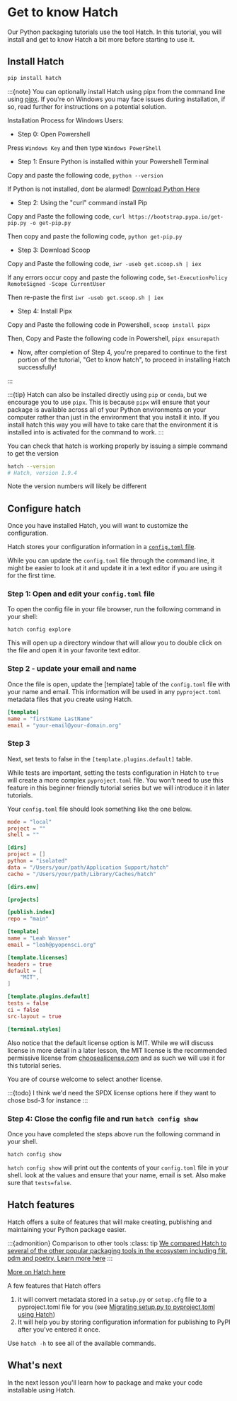 # Get to know Hatch

Our Python packaging tutorials use the tool Hatch.
In this tutorial, you will install and get to know Hatch a bit more before starting to use it.

## Install Hatch

```bash
pip install hatch
```
:::{note}
You can optionally install Hatch using pipx from the command line using [pipx](https://pipx.pypa.io/stable/). If you're on Windows you may face issues during installation, if so, read further for instructions on a potential solution.

Installation Process for Windows Users:
* Step 0: Open Powershell

Press `Windows Key` and then type `Windows PowerShell`

* Step 1: Ensure Python is installed within your Powershell Terminal

Copy and paste the following code, `python --version`

If Python is not installed, dont be alarmed!
[Download Python Here](https://www.python.org/downloads/)

* Step 2: Using the "curl" command install Pip

Copy and Paste the following code,
`curl https://bootstrap.pypa.io/get-pip.py -o get-pip.py`

Then copy and paste the following code,
`python get-pip.py`

* Step 3: Download Scoop

Copy and Paste the following code,
`iwr -useb get.scoop.sh | iex`

If any errors occur copy and paste the following code,
`Set-ExecutionPolicy RemoteSigned -Scope CurrentUser`

Then re-paste the first
`iwr -useb get.scoop.sh | iex`

* Step 4: Install Pipx

Copy and Paste the following code in Powershell,
`scoop install pipx`

Then, Copy and Paste the following code in Powershell,
`pipx ensurepath`

* Now, after completion of Step 4, you're prepared to continue to the first portion of the tutorial,
"Get to know hatch", to proceed in installing Hatch successfully!



:::

:::{tip}
Hatch can also be installed directly using `pip` or `conda`, but we encourage you to use `pipx`.
This is because `pipx` will ensure that your package is available across all of your Python
environments on your computer rather than just in the environment that you install it into.
If you install hatch this way you will have to take care that the environment it is installed into
is activated for the command to work.
:::

You can check that hatch is working properly by issuing a simple command to get the version

```bash
hatch --version
# Hatch, version 1.9.4
```

Note the version numbers will likely be different

## Configure hatch

Once you have installed Hatch, you will want to customize the configuration.

Hatch stores your configuration information in a [`config.toml` file](https://hatch.pypa.io/latest/config/project-templates/).

While you can update the `config.toml` file through the command line,
it might be easier to look at it and update it in a text editor if you are using it for the first time.

### Step 1: Open and edit your `config.toml` file

To open the config file in your file browser, run the following command in your shell:

`hatch config explore`

This will open up a directory window that will allow you to double click on the file and open it in your favorite text editor.

### Step 2 - update your email and name

Once the file is open, update the [template] table of the `config.toml` file with your name and email. This information will be used in any `pyproject.toml` metadata files that you create using Hatch.

```toml
[template]
name = "firstName LastName"
email = "your-email@your-domain.org"
```

### Step 3

Next, set tests to false in the `[template.plugins.default]` table.

While tests are important, setting the tests configuration in Hatch
to `true` will create a more complex `pyproject.toml` file. You won't
need to use this feature in this beginner friendly tutorial series
but we will introduce it in later tutorials.

Your `config.toml` file should look something like the one below.

```toml
mode = "local"
project = ""
shell = ""

[dirs]
project = []
python = "isolated"
data = "/Users/your/path/Application Support/hatch"
cache = "/Users/your/path/Library/Caches/hatch"

[dirs.env]

[projects]

[publish.index]
repo = "main"

[template]
name = "Leah Wasser"
email = "leah@pyopensci.org"

[template.licenses]
headers = true
default = [
    "MIT",
]

[template.plugins.default]
tests = false
ci = false
src-layout = true

[terminal.styles]
```

Also notice that the default license option is MIT. While we will discuss
license in more detail in a later lesson, the MIT license is the
recommended permissive license from [choosealicense.com](https://www.choosealicense.com) and as such we will
use it for this tutorial series.

You are of course welcome to select another license.

:::{todo}
I think we'd need the SPDX license options here if they want to chose bsd-3 for instance
:::

### Step 4: Close the config file and run `hatch config show`

Once you have completed the steps above run the following command in your shell.

`hatch config show`

`hatch config show` will print out the contents of your `config.toml` file in your shell. look at the values and ensure that your name, email is set. Also make sure that `tests=false`.

## Hatch features

Hatch offers a suite of features that will make creating, publishing
and maintaining your Python package easier.

:::{admonition} Comparison to other tools
:class: tip
[We compared Hatch to several of the other popular packaging tools in the ecosystem including flit, pdm and poetry. Learn more here](package-features)
:::

[More on Hatch here](hatch)

A few features that Hatch offers


1. it will convert metadata stored in a `setup.py` or `setup.cfg` file to a pyproject.toml file for you (see [Migrating setup.py to pyproject.toml using Hatch](setup-py-to-pyproject-toml.md
))
2. It will help you by storing configuration information for publishing to PyPI after you've entered it once.

Use `hatch -h` to see all of the available commands.


## What's next

In the next lesson you'll learn how to package and make your code installable using Hatch.
